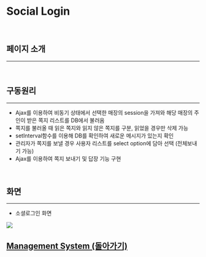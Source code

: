 # Social Login

<br>

## 페이지 소개

<hr>



<br>

## 구동원리

<hr>
 
 - Ajax를 이용하여 비동기 상태에서 선택한 매장의 session을 가져와 해당 매장의 주인이 받은 쪽지 리스트를 DB에서 불러옴
 - 쪽지를 불러올 때 읽은 쪽지와 읽지 않은 쪽지를 구분, 읽었을 경우만 삭제 가능
 - setInterval함수를 이용해 DB를 확인하여 새로운 메시지가 있는지 확인
 - 관리자가 쪽지를 보낼 경우 사용자 리스트를 select option에 담아 선택 (전체보내기 가능)
 - Ajax를 이용하여 쪽지 보내기 및 답장 기능 구현
 
<br>
 
## 화면

<hr>

 - 소셜로그인 화면
 
<img src="https://thumbs.gfycat.com/EasygoingSnarlingIguana-small.gif">


<br>

## [Management System (돌아가기)](https://github.com/shin1217/MS#%EC%83%81%EC%84%B8-%EA%B8%B0%EB%8A%A5-%EB%B0%8F-%ED%99%94%EB%A9%B4) <br>

